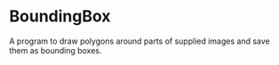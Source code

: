 # BoundingBox
A program to draw polygons around parts of supplied images and save them as bounding boxes.
